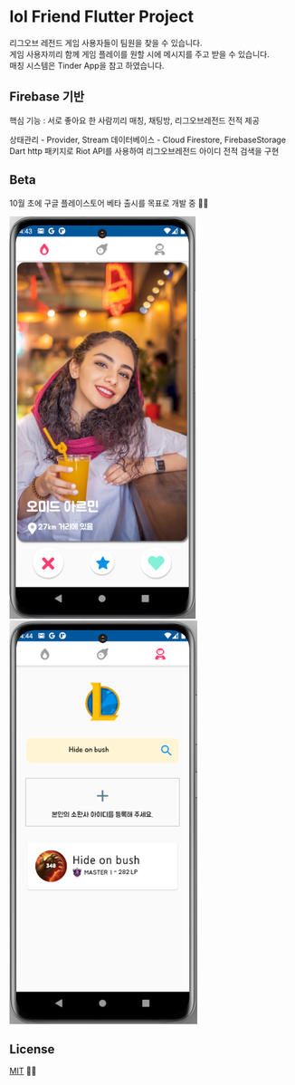 # lol Friend Flutter Project

리그오브 레전드 게임 사용자들이 팀원을 찾을 수 있습니다.  
게임 사용자끼리 함께 게임 플레이를 원할 시에 메시지를 주고 받을 수 있습니다.  
매칭 시스템은 Tinder App을 참고 하였습니다.

## Firebase 기반
핵심 기능 : 서로 좋아요 한 사람끼리 매칭, 채팅방, 리그오브레전드 전적 제공

상태관리 - Provider, Stream
데이터베이스 - Cloud Firestore, FirebaseStorage
Dart http 패키지로 Riot API를 사용하여 리그오브레전드 아이디 전적 검색을 구현

## Beta

10월 초에 구글 플레이스토어 베타 출시를 목표로 개발 중 👨‍💻

![ex_screenshot](./lol_friend_200922_01.PNG)&nbsp;&nbsp;&nbsp;&nbsp;&nbsp;![ex_screenshot](./lol_friend_200922_02.PNG)



## License
[MIT](https://choosealicense.com/licenses/mit/) 👨‍💻
